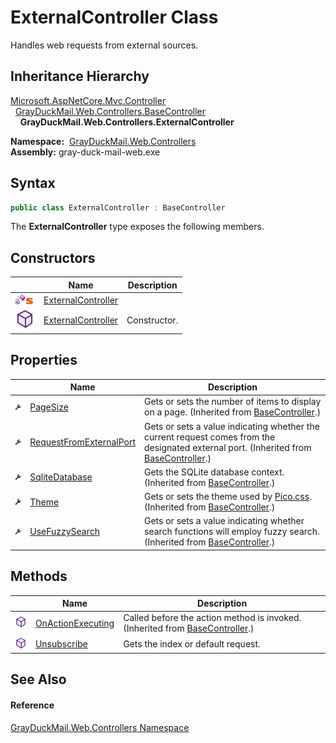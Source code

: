 ExternalController Class
========================
Handles web requests from external sources.


Inheritance Hierarchy
---------------------
[Microsoft.AspNetCore.Mvc.Controller][1]  
  [GrayDuckMail.Web.Controllers.BaseController][2]  
    **GrayDuckMail.Web.Controllers.ExternalController**  

  **Namespace:**  [GrayDuckMail.Web.Controllers][3]  
  **Assembly:** gray-duck-mail-web.exe

Syntax
------

```csharp
public class ExternalController : BaseController
```

The **ExternalController** type exposes the following members.


Constructors
------------

|                                   | Name                    | Description  |
| --------------------------------- | ----------------------- | ------------ |
| ![Private method]![Static member] | [ExternalController][4] |              |
| ![Public method]                  | [ExternalController][5] | Constructor. |


Properties
----------

|                    | Name                         | Description                                                                                                                                |
| ------------------ | ---------------------------- | ------------------------------------------------------------------------------------------------------------------------------------------ |
| ![Public property] | [PageSize][6]                | Gets or sets the number of items to display on a page. (Inherited from [BaseController][2].)                                               |
| ![Public property] | [RequestFromExternalPort][7] | Gets or sets a value indicating whether the current request comes from the designated external port. (Inherited from [BaseController][2].) |
| ![Public property] | [SqliteDatabase][8]          | Gets the SQLite database context. (Inherited from [BaseController][2].)                                                                    |
| ![Public property] | [Theme][9]                   | Gets or sets the theme used by [Pico.css][10]. (Inherited from [BaseController][2].)                                                       |
| ![Public property] | [UseFuzzySearch][11]         | Gets or sets a value indicating whether search functions will employ fuzzy search. (Inherited from [BaseController][2].)                   |


Methods
-------

|                  | Name                    | Description                                                                       |
| ---------------- | ----------------------- | --------------------------------------------------------------------------------- |
| ![Public method] | [OnActionExecuting][12] | Called before the action method is invoked. (Inherited from [BaseController][2].) |
| ![Public method] | [Unsubscribe][13]       | Gets the index or default request.                                                |


See Also
--------

#### Reference
[GrayDuckMail.Web.Controllers Namespace][3]  

[1]: https://docs.microsoft.com/dotnet/api/microsoft.aspnetcore.mvc.controller
[2]: ../BaseController/README.md
[3]: ../README.md
[4]: _cctor.md
[5]: _ctor.md
[6]: ../BaseController/PageSize.md
[7]: ../BaseController/RequestFromExternalPort.md
[8]: ../BaseController/SqliteDatabase.md
[9]: ../BaseController/Theme.md
[10]: https://picocss.com/docs/themes.html
[11]: ../BaseController/UseFuzzySearch.md
[12]: ../BaseController/OnActionExecuting.md
[13]: Unsubscribe.md
[Private method]: ../../icons/privmethod.gif "Private method"
[Static member]: ../../icons/static.gif "Static member"
[Public method]: ../../icons/pubmethod.svg "Public method"
[Public property]: ../../icons/pubproperty.svg "Public property"